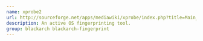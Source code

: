 ```yaml
---
name: xprobe2
url: http://sourceforge.net/apps/mediawiki/xprobe/index.php?title=Main_Page
description: An active OS fingerprinting tool.
group: blackarch blackarch-fingerprint
---
```

